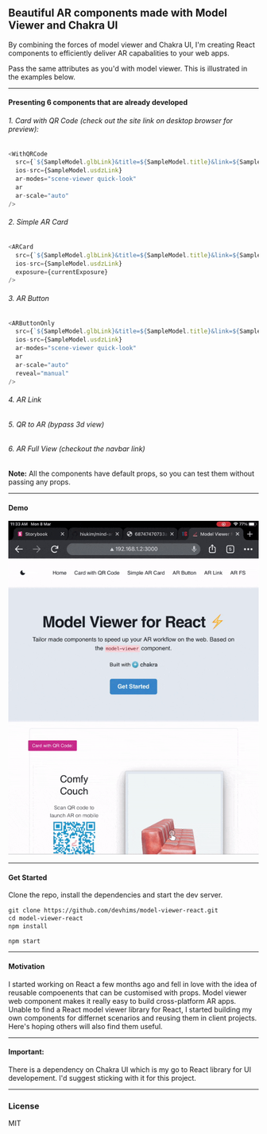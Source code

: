 ## Beautiful AR components made with Model Viewer and Chakra UI

By combining the forces of model viewer and Chakra UI, I'm creating React components to efficiently deliver AR capabalities to your web apps.

Pass the same attributes as you'd with model viewer. This is illustrated in the examples below.

---

#### Presenting 6 components that are already developed

###### 1. Card with QR Code (check out the site link on desktop browser for preview):

```javascript
<WithQRCode
  src={`${SampleModel.glbLink}&title=${SampleModel.title}&link=${SampleModel.link}`}
  ios-src={SampleModel.usdzLink}
  ar-modes="scene-viewer quick-look"
  ar
  ar-scale="auto"
/>
```

###### 2. Simple AR Card

```javascript
<ARCard
  src={`${SampleModel.glbLink}&title=${SampleModel.title}&link=${SampleModel.link}`}
  ios-src={SampleModel.usdzLink}
  exposure={currentExposure}
/>
```

###### 3. AR Button

```javascript
<ARButtonOnly
  src={`${SampleModel.glbLink}&title=${SampleModel.title}&link=${SampleModel.link}`}
  ios-src={SampleModel.usdzLink}
  ar-modes="scene-viewer quick-look"
  ar
  ar-scale="auto"
  reveal="manual"
/>
```

###### 4. AR Link

###### 5. QR to AR (bypass 3d view)

###### 6. AR Full View (checkout the navbar link)

**Note:** All the components have default props, so you can test them without passing any props.

---

#### Demo

![demogif](./demogif/demo.gif)

---

#### Get Started

Clone the repo, install the dependencies and start the dev server.

```
git clone https://github.com/devhims/model-viewer-react.git
cd model-viewer-react
npm install
```

```
npm start
```

---

#### Motivation

I started working on React a few months ago and fell in love with the idea of reusable compoenents that can be customised with props. Model viewer web component makes it really easy to build cross-platform AR apps. Unable to find a React model viewer library for React, I started building my own components for differnet scenarios and reusing them in client projects. Here's hoping others will also find them useful.

---

#### Important:

There is a dependency on Chakra UI which is my go to React library for UI developement. I'd suggest sticking with it for this project.

---

### License

MIT
